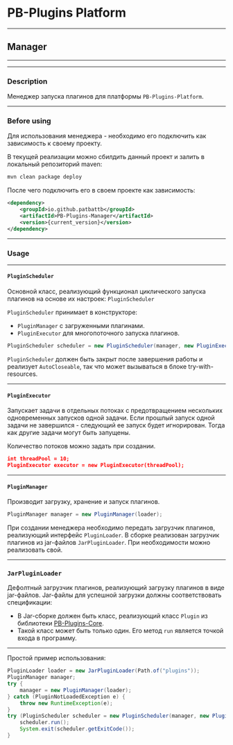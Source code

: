 # PB-Plugins Platform
___
## Manager
___
___
### Description

Менеджер запуска плагинов для платформы `PB-Plugins-Platform`.
___
### Before using

Для использования менеджера - необходимо его подключить как зависимость к своему проекту.

В текущей реализации можно сбилдить данный проект и залить в локальный репозиторий maven:
```bash
mvn clean package deploy
```

После чего подключить его в своем проекте как зависимость:
```xml
<dependency>
    <groupId>io.github.patbattb</groupId>
    <artifactId>PB-Plugins-Manager</artifactId>
    <version>{current_version}</version>
</dependency>
```
___
### Usage

___
#### `PluginScheduler`

Основной класс, реализующий функционал циклического запуска плагинов 
на основе их настроек: `PluginScheduler`

`PluginScheduler` принимает в конструкторе:
- `PluginManager` с загруженными плагинами.
- `PluginExecutor` для многопоточного запуска плагинов.

```java
PluginScheduler scheduler = new PluginScheduler(manager, new PluginExecutor(), 1)
```

`PluginScheduler` должен быть закрыт после завершения работы и реализует `AutoCloseable`, 
так что может вызываться в блоке try-with-resources.
___
#### `PluginExecutor`

Запускает задачи в отдельных потоках с предотвращением нескольких одновременных запусков одной задачи.
Если прошлый запуск одной задачи не завершился - следующий ее запуск будет игнорирован.
Тогда как другие задачи могут быть запущены.

Количество потоков можно задать при создании.

```json
int threadPool = 10;
PluginExecutor executor = new PluginExecutor(threadPool);
```
___
#### `PluginManager` 

Производит загрузку, хранение и запуск плагинов.

```java
PluginManager manager = new PluginManager(loader);
```
При создании менеджера необходимо передать загрузчик плагинов, реализующий интерфейс `PluginLoader`.
В сборке реализован загрузчик плагинов из jar-файлов `JarPluginLoader`. При необходимости можно реализовать свой.
___
### `JarPluginLoader`

Дефолтный загрузчик плагинов, реализующий загрузку плагинов в виде jar-файлов.
Jar-файлы для успешной загрузки должны соответствовать спецификации:
- В Jar-сборке должен быть класс, реализующий класс `Plugin` из библиотеки [PB-Plugins-Core](https://github.com/PatBatTB/PB-Plugins-Core).
- Такой класс может быть только один. Его метод `run` является точкой входа в программу.
___

Простой пример использования:
```java
PluginLoader loader = new JarPluginLoader(Path.of("plugins"));
PluginManager manager;
try {
    manager = new PluginManager(loader);
} catch (PluginNotLoadedException e) {
    throw new RuntimeException(e);
}
try (PluginScheduler scheduler = new PluginScheduler(manager, new PluginExecutor(), 1)) {
    scheduler.run();
    System.exit(scheduler.getExitCode());
}
```


